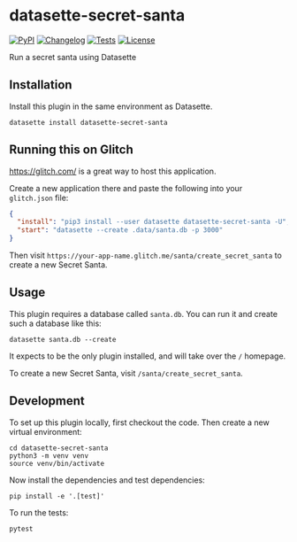 # datasette-secret-santa

[![PyPI](https://img.shields.io/pypi/v/datasette-secret-santa.svg)](https://pypi.org/project/datasette-secret-santa/)
[![Changelog](https://img.shields.io/github/v/release/simonw/datasette-secret-santa?include_prereleases&label=changelog)](https://github.com/simonw/datasette-secret-santa/releases)
[![Tests](https://github.com/simonw/datasette-secret-santa/workflows/Test/badge.svg)](https://github.com/simonw/datasette-secret-santa/actions?query=workflow%3ATest)
[![License](https://img.shields.io/badge/license-Apache%202.0-blue.svg)](https://github.com/simonw/datasette-secret-santa/blob/main/LICENSE)

Run a secret santa using Datasette

## Installation

Install this plugin in the same environment as Datasette.

    datasette install datasette-secret-santa

## Running this on Glitch

https://glitch.com/ is a great way to host this application.

Create a new application there and paste the following into your `glitch.json` file:

```json
{
  "install": "pip3 install --user datasette datasette-secret-santa -U",
  "start": "datasette --create .data/santa.db -p 3000"
}
```
Then visit `https://your-app-name.glitch.me/santa/create_secret_santa` to create a new Secret Santa.

## Usage

This plugin requires a database called `santa.db`. You can run it and create such a database like this:

    datasette santa.db --create

It expects to be the only plugin installed, and will take over the `/` homepage.

To create a new Secret Santa, visit `/santa/create_secret_santa`.

## Development

To set up this plugin locally, first checkout the code. Then create a new virtual environment:

    cd datasette-secret-santa
    python3 -m venv venv
    source venv/bin/activate

Now install the dependencies and test dependencies:

    pip install -e '.[test]'

To run the tests:

    pytest
